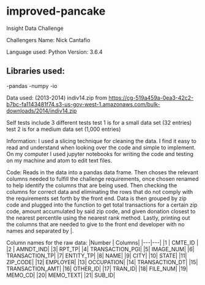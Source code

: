 # improved-pancake
Insight Data Challenge

Challengers Name: Nick Cantafio

Language used: Python
Version: 3.6.4

## Libraries used:
-pandas
-numpy
-io

Data used:
(2013-2014)
indiv14.zip from https://cg-519a459a-0ea3-42c2-b7bc-fa1143481f74.s3-us-gov-west-1.amazonaws.com/bulk-downloads/2014/indiv14.zip

Self tests include 3 different tests
test 1 is for a small data set (32 entries)
test 2 is for a medium data set (1,000 entries)

Information:
I used a slicing technique for cleaning the data. I find it easy to read and understand when looking over the code and simple to implement. On my computer I used jupyter notebooks for writing the code and testing on my machine and atom to edit text files.

 Code:
 Reads in the data into a pandas data frame. Then choses the relevant columns needed to fulfill the challenge requirements, once chosen renamed to help identify the columns that are being used. Then checking the columns for correct data and eliminating the rows that do not comply with the requirements set forth by the front end. Data is then grouped by zip code and plugged into the function to get total transactions for a certain zip code, amount accumulated by said zip code, and given donation closest to the nearest percentile using the nearest rank method. Lastly, printing out the columns that are needed to give to the front end developer with no names and separated by |.



Column names for the raw data:
|Number | Columns|
|---|---|
|1 | CMTE_ID |
|2 | AMNDT_IND|
|3|	RPT_TP|
|4|	TRANSACTION_PGI|
|5|	IMAGE_NUM|
|6|	TRANSACTION_TP|
|7|	ENTITY_TP|
|8|	NAME|
|9|	CITY|
|10|	STATE|
|11|	ZIP_CODE|
|12|	EMPLOYER|
|13|	OCCUPATION|
|14|	TRANSACTION_DT|
|15|	TRANSACTION_AMT|
|16|	OTHER_ID|
|17|	TRAN_ID|
|18|	FILE_NUM|
|19|	MEMO_CD|
|20|	MEMO_TEXT|
|21|	SUB_ID|
